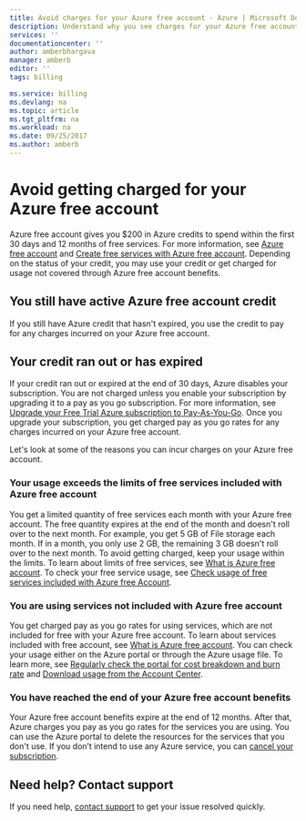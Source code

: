 ```yaml
---
title: Avoid charges for your Azure free account - Azure | Microsoft Docs
description: Understand why you see charges for your Azure free account. Learn ways to avoid these charges.
services: ''
documentationcenter: ''
author: amberbhargava
manager: amberb
editor: ''
tags: billing

ms.service: billing
ms.devlang: na
ms.topic: article
ms.tgt_pltfrm: na
ms.workload: na
ms.date: 09/25/2017
ms.author: amberb
---
```

# Avoid getting charged for your Azure free account

Azure free account gives you $200 in Azure credits to spend within the first 30 days and 12 months of free services. For more information, see [Azure free account](https://azure.microsoft.com/free/) and [Create free services with Azure free account](billing-create-free-services-included-free-account.md). Depending on the status of your credit, you may use your credit or get charged for usage not covered through Azure free account benefits.

## You still have active Azure free account credit 
If you still have Azure credit that hasn't expired, you use the credit to pay for any charges incurred on your Azure free account.

## Your credit ran out or has expired
If your credit ran out or expired at the end of 30 days, Azure disables your subscription. You are not charged unless you enable your subscription by upgrading it to a pay as you go subscription. For more information, see [Upgrade your Free Trial Azure subscription to Pay-As-You-Go](billing-upgrade-azure-subscription.md). Once you upgrade your subscription, you get charged pay as you go rates for any charges incurred on your Azure free account. 


Let's look at some of the reasons you can incur charges on your Azure free account.


### Your usage exceeds the limits of free services included with Azure free account

You get a limited quantity of free services each month with your Azure free account. The free quantity expires at the end of the month and doesn't roll over to the next month. For example, you get 5 GB of File storage each month. If in a month, you only use 2 GB, the remaining 3 GB doesn't roll over to the next month. To avoid getting charged, keep your usage within the limits. To learn about limits of free services, see [What is Azure free account](https://azure.microsoft.com/free/free-account-faq/). To check your free service usage, see [Check usage of free services included with Azure free Account](billing-check-free-service-usage.md). 

### You are using services not included with Azure free account

You get charged pay as you go rates for using services, which are not included for free with your Azure free account. To learn about services included with free account, see [What is Azure free account](https://azure.microsoft.com/free/free-account-faq/). You can check your usage either on the Azure portal or through the Azure usage file. To learn more, see [Regularly check the portal for cost breakdown and burn rate](billing-getting-started.md#costs) and [Download usage from the Account Center](billing-download-azure-invoice-daily-usage-date.md). 

### You have reached the end of your Azure free account benefits

Your Azure free account benefits expire at the end of 12 months. After that, Azure charges you pay as you go rates for the services you are using. You can use the Azure portal to delete the resources for the services that you don't use. If you don’t intend to use any Azure service, you can [cancel your subscription](billing-how-to-cancel-azure-subscription.md).

## Need help? Contact support

If you need help, [contact support](https://portal.azure.com/?#blade/Microsoft_Azure_Support/HelpAndSupportBlade) to get your issue resolved quickly.
